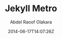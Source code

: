 ---
title: "Jekyll Metro"
github: https://github.com/olakara/JekyllMetro
demo: http://abdelraoof.com
author: Abdel Raoof Olakara
draft: true
ssg:
  - Jekyll
cms:
  - No Cms
date: 2014-06-17T14:07:26Z
github_branch: master
---
